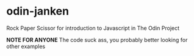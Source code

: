 # odin-janken
Rock Paper Scissor for introduction to Javascript in The Odin Project

**NOTE FOR ANYONE** The code suck ass, you probably better looking for other examples